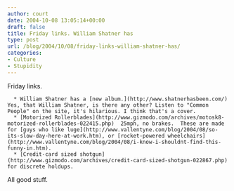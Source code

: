 ```yaml
---
author: court
date: 2004-10-08 13:05:14+00:00
draft: false
title: Friday links. William Shatner has
type: post
url: /blog/2004/10/08/friday-links-william-shatner-has/
categories:
- Culture
- Stupidity
---
```


Friday links.



	  * William Shatner has a [new album.](http://www.shatnerhasbeen.com/) Yes, that William Shatner, is there any other? Listen to "Common People" on the site, it's hilarious. I think that's a cover.
	  * [Motorized Rollerblades](http://www.gizmodo.com/archives/motosk8-motorized-rollerblades-022415.php)  25mph, no brakes.  These are made for [guys who like luge](http://www.vallentyne.com/blog/2004/08/so-its-slow-day-here-at-work.htm), or [rocket-powered wheelchairs](http://www.vallentyne.com/blog/2004/08/i-know-i-shouldnt-find-this-funny-in.htm).
	  * [Credit-card sized shotgun](http://www.gizmodo.com/archives/credit-card-sized-shotgun-022867.php) for discrete holdups.

All good stuff.
